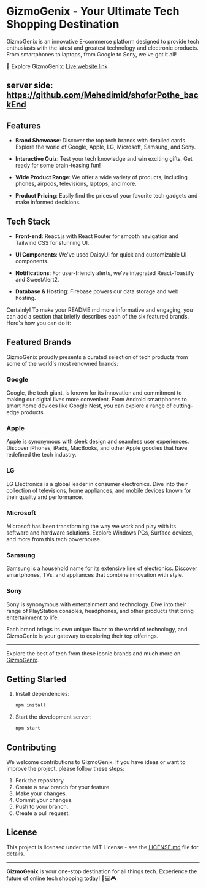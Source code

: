 

# GizmoGenix - Your Ultimate Tech Shopping Destination



GizmoGenix is an innovative E-commerce platform designed to provide tech enthusiasts with the latest and greatest technology and electronic products. From smartphones to laptops, from Google to Sony, we've got it all!

🚀 Explore GizmoGenix: [Live website link](https://brand-assignment-10.web.app/)

## server side: https://github.com/Mehedimid/shoforPothe_backEnd

## Features

- **Brand Showcase**: Discover the top tech brands with detailed cards. Explore the world of Google, Apple, LG, Microsoft, Samsung, and Sony.

- **Interactive Quiz**: Test your tech knowledge and win exciting gifts. Get ready for some brain-teasing fun!

- **Wide Product Range**: We offer a wide variety of products, including phones, airpods, televisions, laptops, and more.

- **Product Pricing**: Easily find the prices of your favorite tech gadgets and make informed decisions.

## Tech Stack

- **Front-end**: React.js with React Router for smooth navigation and Tailwind CSS for stunning UI.

- **UI Components**: We've used DaisyUI for quick and customizable UI components.

- **Notifications**: For user-friendly alerts, we've integrated React-Toastify and SweetAlert2.

- **Database & Hosting**: Firebase powers our data storage and web hosting.

Certainly! To make your README.md more informative and engaging, you can add a section that briefly describes each of the six featured brands. Here's how you can do it:

## Featured Brands

GizmoGenix proudly presents a curated selection of tech products from some of the world's most renowned brands:

### Google


Google, the tech giant, is known for its innovation and commitment to making our digital lives more convenient. From Android smartphones to smart home devices like Google Nest, you can explore a range of cutting-edge products.

### Apple


Apple is synonymous with sleek design and seamless user experiences. Discover iPhones, iPads, MacBooks, and other Apple goodies that have redefined the tech industry.

### LG


LG Electronics is a global leader in consumer electronics. Dive into their collection of televisions, home appliances, and mobile devices known for their quality and performance.

### Microsoft


Microsoft has been transforming the way we work and play with its software and hardware solutions. Explore Windows PCs, Surface devices, and more from this tech powerhouse.

### Samsung


Samsung is a household name for its extensive line of electronics. Discover smartphones, TVs, and appliances that combine innovation with style.

### Sony


Sony is synonymous with entertainment and technology. Dive into their range of PlayStation consoles, headphones, and other products that bring entertainment to life.

Each brand brings its own unique flavor to the world of technology, and GizmoGenix is your gateway to exploring their top offerings.

---

Explore the best of tech from these iconic brands and much more on [GizmoGenix](https://brand-assignment-10.web.app/).

## Getting Started



1. Install dependencies:

   ```bash
   npm install
   ```

2. Start the development server:

   ```bash
   npm start
   ```

## Contributing

We welcome contributions to GizmoGenix. If you have ideas or want to improve the project, please follow these steps:

1. Fork the repository.
2. Create a new branch for your feature.
3. Make your changes.
4. Commit your changes.
5. Push to your branch.
6. Create a pull request.

## License

This project is licensed under the MIT License - see the [LICENSE.md](LICENSE.md) file for details.

---

**GizmoGenix** is your one-stop destination for all things tech. Experience the future of online tech shopping today! 📱💻🎮
